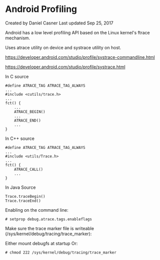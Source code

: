 # Android Profiling
Created by Daniel Casner Last updated Sep 25, 2017

Android has a low level profiling API based on the Linux kernel's ftrace mechanism.

Uses atrace utility on device and systrace utility on host.

https://developer.android.com/studio/profile/systrace-commandline.html

https://developer.android.com/studio/profile/systrace.html



In C source
```
#define ATRACE_TAG ATRACE_TAG_ALWAYS
...
#include <cutils/trace.h>
...
fct() {
    ...
    ATRACE_BEGIN()
    ...
    ATRACE_END()
    ...
} 
```

In C++ source

```
#define ATRACE_TAG ATRACE_TAG_ALWAYS
...
#include <utils/Trace.h>
...
fct() {
    ATRACE_CALL()
    ...
} 
```

In Java Source

```
Trace.traceBegin()
Trace.traceEnd()
```

Enabling on the command line:

```
# setprop debug.atrace.tags.enableflags
```

Make sure the trace marker file is writeable (/sys/kernel/debug/tracing/trace_marker):

Either mount debugfs at startup Or:

```
# chmod 222 /sys/kernel/debug/tracing/trace_marker
```